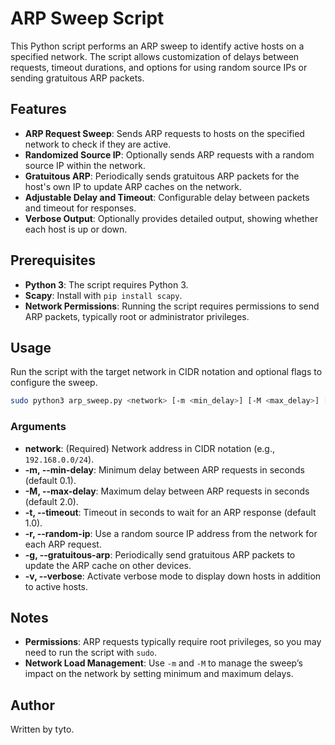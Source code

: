 # ARP Sweep Script

This Python script performs an ARP sweep to identify active hosts on a specified network. The script allows customization of delays between requests, timeout durations, and options for using random source IPs or sending gratuitous ARP packets.

## Features

- **ARP Request Sweep**: Sends ARP requests to hosts on the specified network to check if they are active.
- **Randomized Source IP**: Optionally sends ARP requests with a random source IP within the network.
- **Gratuitous ARP**: Periodically sends gratuitous ARP packets for the host's own IP to update ARP caches on the network.
- **Adjustable Delay and Timeout**: Configurable delay between packets and timeout for responses.
- **Verbose Output**: Optionally provides detailed output, showing whether each host is up or down.

## Prerequisites

- **Python 3**: The script requires Python 3.
- **Scapy**: Install with `pip install scapy`.
- **Network Permissions**: Running the script requires permissions to send ARP packets, typically root or administrator privileges.

## Usage

Run the script with the target network in CIDR notation and optional flags to configure the sweep.

```bash
sudo python3 arp_sweep.py <network> [-m <min_delay>] [-M <max_delay>] [-t <timeout>] [-r] [-g] [-v]
```

### Arguments

- **network**: (Required) Network address in CIDR notation (e.g., `192.168.0.0/24`).
- **-m, --min-delay**: Minimum delay between ARP requests in seconds (default 0.1).
- **-M, --max-delay**: Maximum delay between ARP requests in seconds (default 2.0).
- **-t, --timeout**: Timeout in seconds to wait for an ARP response (default 1.0).
- **-r, --random-ip**: Use a random source IP address from the network for each ARP request.
- **-g, --gratuitous-arp**: Periodically send gratuitous ARP packets to update the ARP cache on other devices.
- **-v, --verbose**: Activate verbose mode to display down hosts in addition to active hosts.

## Notes

- **Permissions**: ARP requests typically require root privileges, so you may need to run the script with `sudo`.
- **Network Load Management**: Use `-m` and `-M` to manage the sweep’s impact on the network by setting minimum and maximum delays.

## Author

Written by tyto.
